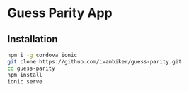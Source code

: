 # Guess Parity App

## Installation

```bash
npm i -g cordova ionic
git clone https://github.com/ivanbiker/guess-parity.git
cd guess-parity
npm install
ionic serve
```
